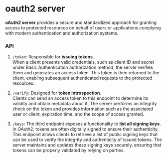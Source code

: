 # oauth2 server

**oAuth2 server** provides a secure and standardized approach for granting access to protected 
resources on behalf of users or applications complying with modern authentication and 
authorization systems.

### API
1. `/token`: Responsible for **issuing tokens**.  
When a client presents valid credentials, such as client ID and secret under Basic Authentication 
authorization method, the server verifies them and generates an access token. This token is then 
returned to the client, enabling subsequent authenticated requests to the protected resources.  


2. `/verify`: Designed for **token introspection**.  
Clients can send an access token to this endpoint to determine its validity and 
obtain metadata about it. The server performs an integrity check on the token and provides 
information such as the associated user or client, expiration time, and the scope of access granted.


3. `/keys`: The third endpoint exposes a functionality to **list all signing keys**. 
In OAuth2, tokens are often digitally signed to ensure their authenticity. 
This endpoint allows clients to retrieve a list of public signing keys that can be used to 
verify the integrity and authenticity of issued tokens. The server maintains and updates these
signing keys securely, ensuring that tokens can be properly validated by relying on parties.
